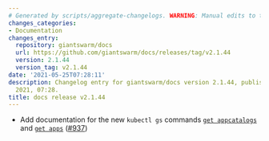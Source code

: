 ```yaml
---
# Generated by scripts/aggregate-changelogs. WARNING: Manual edits to this files will be overwritten.
changes_categories:
- Documentation
changes_entry:
  repository: giantswarm/docs
  url: https://github.com/giantswarm/docs/releases/tag/v2.1.44
  version: 2.1.44
  version_tag: v2.1.44
date: '2021-05-25T07:28:11'
description: Changelog entry for giantswarm/docs version 2.1.44, published on 25 May
  2021, 07:28.
title: docs release v2.1.44
---
```


- Add documentation for the new `kubectl gs` commands [`get appcatalogs`](https://docs.giantswarm.io/use-the-api/kubectl-gs/get-appcatalogs/) and [`get apps`](https://docs.giantswarm.io/use-the-api/kubectl-gs/get-apps/) ([#937](https://github.com/giantswarm/docs/pull/937))
